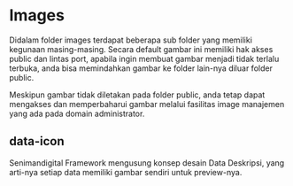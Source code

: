 # Images

Didalam folder images terdapat beberapa sub folder yang memiliki kegunaan masing-masing. Secara default gambar ini memiliki hak akses public dan lintas port,
apabila ingin membuat gambar menjadi tidak terlalu terbuka, anda bisa memindahkan gambar ke folder lain-nya diluar folder public.

Meskipun gambar tidak diletakan pada folder public, anda tetap dapat mengakses  dan memperbaharui gambar melalui fasilitas image manajemen yang ada pada domain administrator.

## data-icon
Senimandigital Framework mengusung konsep desain Data Deskripsi, yang arti-nya setiap data memiliki gambar sendiri untuk preview-nya.
